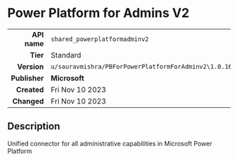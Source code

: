 # Power Platform for Admins V2
| | |
|-:|-|
|**API name**|`shared_powerplatformadminv2`|
|**Tier**|Standard|
|**Version**|`u/sauravmishra/PBForPowerPlatformForAdminv2\1.0.1670.3520`|
|**Publisher**|**Microsoft**|
|**Created**|Fri Nov 10 2023|
|**Changed**|Fri Nov 10 2023|

## Description
Unified connector for all administrative capabilities in Microsoft Power Platform

